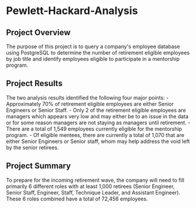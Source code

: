 # Pewlett-Hackard-Analysis
## Project Overview
The purpose of this project is to query a company's employee database using PostgreSQL to determine the number of retirement eligible employees by job title and identify employees eligible to participate in a mentorship program. 

## Project Results
The two analysis results identified the following four major points:
	- Approximately 70% of retirement eligible employees are either Senior Engineers or Senior Staff.
	- Only 2 of the retirement eligible employees are managers which appears very low and may either be to an issue in the data or for some reason managers are not staying as managers until retirement.
	- There are a total of 1,549 employees currently eligible for the mentorship program.
	- Of eligible mentees, there are currently a total of 1,070 that are either Senior Engineers or Senior staff, whom may help address the void left by the senior retirees.

## Project Summary
To prepare for the incoming retirement wave, the company will need to fill primarily 6 different roles with at least 1,000 retirees (Senior Engineer, Senior Staff, Engineer, Staff, Technique Leader, and Assistant Engineer). These 6 roles combined have a total of 72,456 employees.

